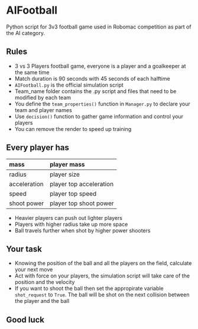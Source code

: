 # AIFootball
Python script for 3v3 football game used in Robomac competition as part of the AI category.

## Rules
* 3 vs 3 Players football game, everyone is a player and a goalkeeper at the same time
* Match duration is 90 seconds with 45 seconds of each halftime
* `AIFootball.py` is the official simulation script
* Team_name folder contains the .py script and files that need to be modified by each team
* You define the `team_properties()` function  in `Manager.py` to declare your team and player names
* Use `decision()` function to gather game information and control your players
* You can remove the render to speed up training

## Every player has

|mass        | player mass            |
|:-----------|:-----------------------|
|radius      | player size            |
|acceleration| player top acceleration|
|speed       | player top speed       |
|shoot power | player top shoot power |

* Heavier players can push out lighter players 
* Players with higher radius take up more space
* Ball travels further when shot by higher power shooters

## Your task
* Knowing the position of the ball and all the players on the field, calculate your next move
* Act with force on your players, the simulation script will take care of the position and the velocity
* If you want to shoot the ball then set the appropirate variable `shot_request` to `True`. The ball will be shot on the next collision between the player and the ball

## Good luck
